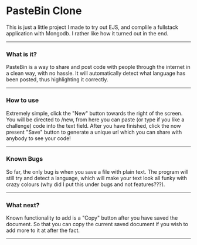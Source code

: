 # PasteBin Clone

This is just a little project I made to try out EJS, and complile a fullstack application with Mongodb. I rather like how it turned out in the end.

------------

### What is it?

PasteBin is a way to share and post code with people through the internet in a clean way, with no hassle. It will automatically detect what language has been posted, thus highlighting it correctly.

------------



### How to use

Extremely simple, click the "New" button towards the right of the screen. You will be directed to /new, from here you can paste (or type if you like a challenge) code into the text field. After you have finished, click the now present "Save" button to generate a unique url which you can share with anybody to see your code!

------------



### Known Bugs

So far, the only bug is when you save a file with plain text. The program will still try and detect a language, which will make your text look all funky with crazy colours (why did I put this under bugs and not features???).

------------



### What next?

Known functionality to add is a "Copy" button after you have saved the document. So that you can copy the current saved document if you wish to add more to it at after the fact.

------------



